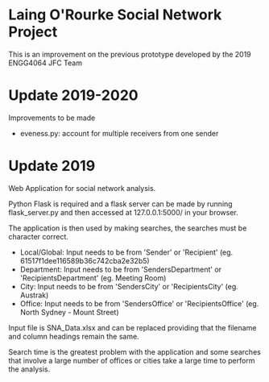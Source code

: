 # Laing O'Rourke Social Network Project
This is an improvement on the previous prototype developed by the 2019 ENGG4064 JFC Team

# Update 2019-2020
Improvements to be made
  - eveness.py: account for multiple receivers from one sender




# Update 2019
Web Application for social network analysis. 

Python Flask is required and a flask server can be made by running flask_server.py and then accessed at 127.0.0.1:5000/ in your browser.

The application is then used by making searches, the searches must be character correct.

  - Local/Global: Input needs to be from 'Sender' or 'Recipient' (eg. 61517f1dee116589b36c742cba2e32b5)
  - Department: Input needs to be from 'SendersDepartment' or 'RecipientsDepartment' (eg. Meeting Room)
  - City: Input needs to be from 'SendersCity' or 'RecipientsCity' (eg. Austrak)
  - Office: Input needs to be from 'SendersOffice' or 'RecipientsOffice' (eg. North Sydney - Mount Street)
  
Input file is SNA_Data.xlsx and can be replaced providing that the filename and column headings remain the same.

Search time is the greatest problem with the application and some searches that involve a large number of offices or cities take a large time to perform the analysis.
